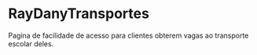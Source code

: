 # RayDanyTransportes
Pagina de facilidade de acesso para clientes obterem vagas ao transporte escolar deles.
